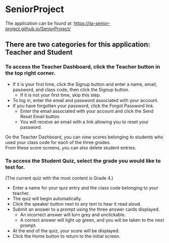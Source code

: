 # SeniorProject

The application can be found at: https://ila-senior-project.github.io/SeniorProject/  

## There are two categories for this application: Teacher and Student  
  
### To access the Teacher Dashboard, click the Teacher button in the top right corner.
* If it is your first time, click the Signup button and enter a name, email, password, and class code, then click the Signup button.
  * If it is not your first time, skip this step.
* To log in, enter the email and password associated with your account.
* If you have forgotten your password, click the Forgot Password link.
  * Enter the email associated with your account and click the Send Reset Email button.
  * You will receive an email with a link allowing you to reset your password.

On the Teacher Dashboard, you can view scores belonging to students who used your class code for each of the three grades.  
From these score screens, you can also delete student entries.  

### To access the Student Quiz, select the grade you would like to test for.  
(The current quiz with the most content is Grade 4.)  
* Enter a name for your quiz entry and the class code belonging to your teacher.
* The quiz will begin automatically.
* Click the speaker button next to any text to hear it read aloud.
* Submit an answer to a prompt using the three answer cards displayed.
  * An incorrect answer will turn grey and unclickable.
  * A correct answer will light up green, and you will be taken to the next prompt.
* At the end of the quiz, your score will be displayed.
* Click the Home button to return to the initial screen.  
